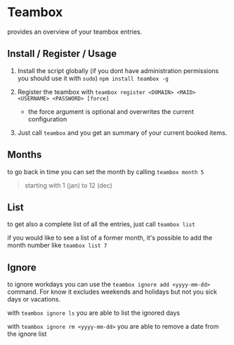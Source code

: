 # Teambox

provides an overview of your teambox entries.

## Install / Register / Usage

1. Install the script globally (if you dont have administration permissions you should use it with `sudo`)
    `npm install teambox -g`
2. Register the teambox with `teambox register <DOMAIN> <MAID> <USERNAME> <PASSWORD> [force]`
    - the force argument is optional and overwrites the current configuration

3. Just call `teambox` and you get an summary of your current booked items.


## Months

to go back in time you can set the month by calling `teambox month 5` 

> starting with 1 (jan) to 12 (dec)


## List

to get also a complete list of all the entries, just call `teambox list`

if you would like to see a list of a former month, it's possible to add the month number like `teambox list 7`

## Ignore

to ignore workdays you can use the `teambox ignore add <yyyy-mm-dd>` command. For know it excludes weekends and holidays but not you sick days or vacations.

with `teambox ignore ls` you are able to list the ignored days

with `teambox ignore rm <yyyy-mm-dd>` you are able to remove a date from the ignore list